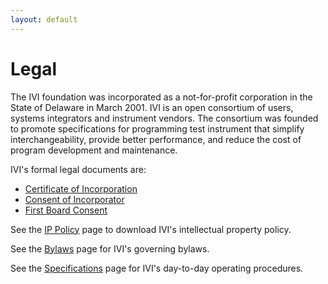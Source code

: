 ```yaml
---
layout: default
---
```

# Legal

The IVI foundation was incorporated as a not-for-profit corporation in
the State of Delaware in March 2001. IVI is an open consortium of users,
systems integrators and instrument vendors. The consortium was founded
to promote specifications for programming test instrument that simplify
interchangeability, provide better performance, and reduce the cost of
program development and maintenance.

IVI's formal legal documents are:

  - [Certificate of
    Incorporation](../downloads/Operating-Legal/IVI%20-%20Certificate%20of%20Incorporation.pdf)
  - [Consent of
    Incorporator](../downloads/Operating-Legal/IVI%20-%20Consent%20of%20Incorporator.pdf)
  - [First Board
    Consent](../downloads/Operating-Legal/IVI%20-%20First%20Board%20Consent.pdf)

See the [IP Policy](ip_policy.html) page to download IVI's intellectual
property policy.

See the [Bylaws](bylaws.html) page for IVI's governing bylaws.

See the [Specifications](../specifications/default.html) page for IVI's
day-to-day operating procedures.

